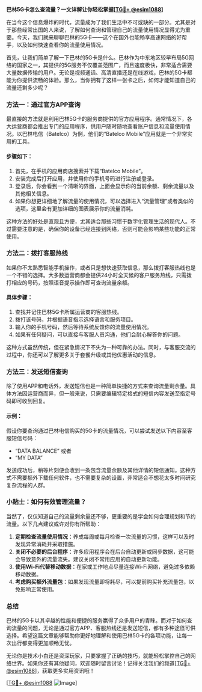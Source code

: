 **巴林5G卡怎么查流量？一文详解让你轻松掌握[[TG💪+ @esim1088](https://t.me/s/esim1088)]**

在当今这个信息爆炸的时代，流量成为了我们生活中不可或缺的一部分。尤其是对于那些经常出国的人来说，了解如何查询和管理自己的流量使用情况显得尤为重要。今天，我们就来聊聊巴林的5G卡——这个在国外也能畅享高速网络的好帮手，以及如何快速查看你的流量使用情况。

首先，让我们简单了解一下巴林的5G卡是什么。巴林作为中东地区较早布局5G网络的国家之一，其提供的5G服务不仅覆盖范围广，而且速度极快，非常适合需要大量数据传输的用户。无论是视频通话、高清直播还是在线游戏，巴林的5G卡都能为你提供流畅的体验。那么，当你拥有了这样一张卡之后，如何才能知道自己的流量还剩多少呢？

### 方法一：通过官方APP查询

最直接的方法就是利用巴林5G卡的服务商提供的官方应用程序。通常情况下，各大运营商都会推出专门的应用程序，供用户随时随地查看账户信息和流量使用情况。以巴林电信（Batelco）为例，他们的“Batelco Mobile”应用就是一个非常实用的工具。

#### 步骤如下：
1. 首先，在手机的应用商店搜索并下载“Batelco Mobile”。
2. 安装完成后打开应用，并使用你的手机号码进行注册或登录。
3. 登录后，你会看到一个清晰的界面，上面会显示你的当前余额、剩余流量以及其他相关信息。
4. 如果你想更详细地了解流量的使用情况，可以选择进入“流量管理”或者类似的选项，这里会有更加详细的图表展示你的流量消耗。

这种方法的好处是直观且方便，尤其适合那些习惯于数字化管理生活的现代人。不过需要注意的是，确保你的设备已经连接到网络，否则可能会影响某些功能的正常使用。

### 方法二：拨打客服热线

如果你不太熟悉智能手机操作，或者只是想快速获取信息，那么拨打客服热线也是一个不错的选择。大多数运营商都会提供24小时全天候的客户服务热线，只需拨打相应的号码，按照语音提示操作即可查询流量余额。

#### 具体步骤：
1. 查找并记住巴林5G卡所属运营商的客服热线。
2. 拨打该号码，并根据语音指示选择语言和服务项目。
3. 输入你的手机号码，然后等待系统反馈你的流量使用情况。
4. 如果有任何疑问，可以直接与客服人员沟通，他们会耐心解答你的问题。

这种方式虽然传统，但在紧急情况下不失为一种可靠的办法。同时，与客服交流的过程中，你还可以了解更多关于套餐升级或其他优惠活动的信息。

### 方法三：发送短信查询

除了使用APP和电话外，发送短信也是一种简单快捷的方式来查询流量剩余量。具体方法因运营商而异，但一般来说，只需要编辑特定格式的短信内容发送至指定号码即可收到回复。

#### 示例：
假设你要查询通过巴林电信购买的5G卡的流量情况，可以尝试发送以下内容至客服短信号码：
- “DATA BALANCE”
或者
- “MY DATA”

发送成功后，稍等片刻便会收到一条包含流量余额及其他详情的短信通知。这种方式不需要额外下载任何软件，也不需要复杂的设置，非常适合不想花太多时间研究复杂流程的人群。

### 小贴士：如何有效管理流量？

当然了，仅仅知道自己的流量剩余量还不够，更重要的是学会如何合理规划和节约流量。以下几点建议或许对你有所帮助：

1. **定期检查流量使用情况**：养成每周或每月检查一次流量的习惯，这样可以及时发现异常消耗并采取措施。
2. **关闭不必要的后台程序**：许多应用程序会在后台自动更新或同步数据，这可能会导致意外的流量流失。建议关闭不常用应用的自动更新功能。
3. **使用Wi-Fi代替移动数据**：在家或工作地点尽量连接Wi-Fi网络，避免过多依赖移动数据。
4. **考虑购买额外流量包**：如果发现流量即将耗尽，可以提前购买补充流量包，以免影响正常使用。

### 总结

巴林的5G卡以其卓越的性能和便捷的服务赢得了众多用户的青睐。而对于如何查询流量的问题，无论是通过官方APP、客服热线还是发送短信，都有多种途径可供选择。希望这篇文章能够帮助你更好地理解和使用巴林5G卡的各项功能，让每一次出行都变得更加顺畅无忧。

无论你是技术小白还是资深玩家，只要掌握了正确的技巧，就能轻松掌控自己的网络世界。如果你还有其他疑问，欢迎随时留言讨论！记得关注我们的频道[[TG💪+ @esim1088](https://t.me/s/esim1088)]，获取更多实用资讯哦！

[[TG💪+ @esim1088](https://t.me/s/esim1088) ![Image](https://i.postimg.cc/4NQfJmqS/Snipaste-2025-05-13-00-14-12.png)]